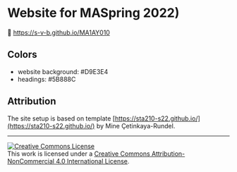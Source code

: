 # Website for MASpring 2022)

🔗 https://s-v-b.github.io/MA1AY010

## Colors

- website background: #D9E3E4
- headings: #5B888C

## Attribution

The site setup is based on template [https://sta210-s22.github.io/](https://sta210-s22.github.io/) by Mine Çetinkaya-Rundel.
<hr> 

<a rel="license" href="http://creativecommons.org/licenses/by-nc/4.0/"><img alt="Creative Commons License" style="border-width:0" src="https://i.creativecommons.org/l/by-nc/4.0/88x31.png" /></a><br />This work is licensed under a <a rel="license" href="http://creativecommons.org/licenses/by-nc/4.0/">Creative Commons Attribution-NonCommercial 4.0 International License</a>.
